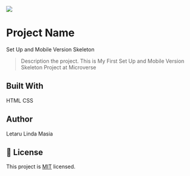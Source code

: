 ![](https://img.shields.io/badge/Microverse-blueviolet)

# Project Name

Set Up and Mobile Version Skeleton

> Description the project.
> This is My First Set Up and Mobile Version Skeleton Project at Microverse

## Built With

HTML
CSS

## Author

Letaru Linda Masia

## 📝 License

This project is [MIT](./MIT.md) licensed.
